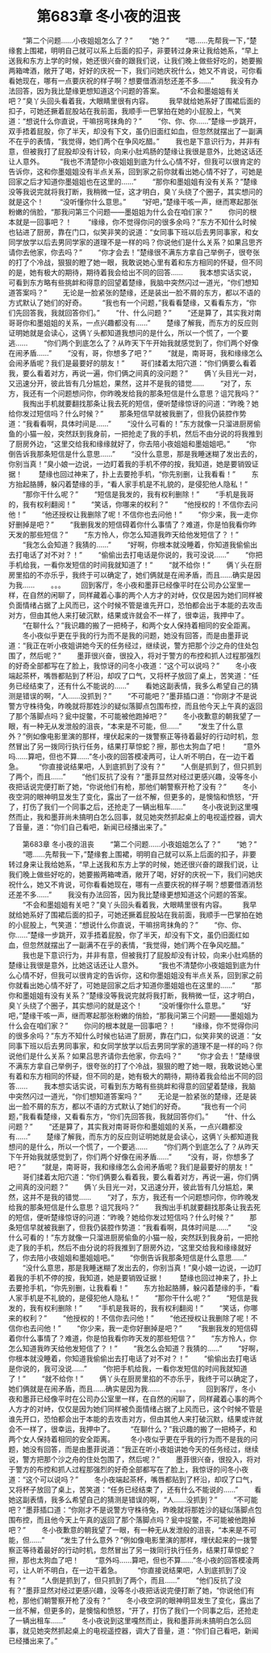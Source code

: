 # 　　第683章 冬小夜的沮丧
　　“第二个问题……小夜姐姐怎么了？”
　　“她？”
　　“嗯……先帮我一下，”楚缘套上围裙，明明自己就可以系上后面的扣子，非要转过身来让我给她系，“早上送我和东方上学的时候，她还很兴奋的跟我们说，让我们晚上做些好吃的，她要搬两箱啤酒，敞开了喝，好好的庆祝一下，我们问她庆祝什么，她又不肯说，可你看看她现在，哪有一点要庆祝的样子啊？想要借酒消愁还差不多……”
　　我没有办法回答，因为我比楚缘更想知道这个问题的答案。
　　“不会和墨姐姐有关吧？”臭丫头回头看着我，大眼睛里很有内容。
　　我早就给她系好了围裙后面的扣子，可她还撅着屁股站在我前面，我顺手一巴掌拍在她的小屁股上，气笑道：“想说什么你直说，干嘛拐弯抹角的？”
　　“你、你、你……”楚缘一步跳开，双手捂着屁股，你了半天，却没有下文，虽仍旧面红如血，但忽然就摆出了一副满不在乎的表情，“我觉得，她们两个在争风吃醋。”
　　我也是下意识行为，并非有意，但被我打了屁股却没有计较，向来小肚鸡肠的楚缘让我很是意外，比她这话还让人意外。
　　“我也不清楚你小夜姐姐到底为什么心情不好，但我可以很肯定的告诉你，这和你墨姐姐没有半点关系，回到家之前你就看出她心情不好了，可她是回家之后才知道你墨姐姐也在这里的……”
　　“那你和墨姐姐有没有关系？”楚缘没等我说完就将我打断，我稍微一怔，这才明白，臭丫头绕了个圈子，其实想问的就是这个！
　　“没听懂你什么意思。”
　　“好吧，”楚缘干咳一声，继而寒起那张粉嫩的俏脸，“那我问第三个问题——墨姐姐为什么会在咱们家？”
　　你问的根本就是一回事吧？！
　　“缘缘，你不觉得你问的很多余吗？”东方不知什么时候也钻进了厨房，靠在门口，似笑非笑的说道：“女同事下班以后去男同事家，和女同学放学以后去男同学家的道理不是一样的吗？你说他们是什么关系？如果吕思齐请你去他家，你去吗？”
　　“你才会去！”楚缘很不满东方拿自己举例子，很夸张的打了个冷战，狠狠的瞪了她一眼，我敢说她心里有着和东方相同的怀疑，但不同的是，她有极大的期待，期待着我会给出不同的回答……
　　我本想实话实说，可看到东方略有些挑衅和得意的回望着楚缘，我脑中突然闪过一道光，“你们想知道答案吗？”
　　无论是一脸紧张的楚缘，还是装出一脸不屑的东方，都以不语的方式默认了她们的好奇。
　　“我也有一个问题，”我看看楚缘，又看看东方，“你们先回答我，我就回答你们。”
　　“什、什么问题？”
　　“还是算了，其实我对南哥哥你和墨姐姐的关系，一点兴趣都没有……”
　　楚缘了解我，而东方的反应则证明她就是会读心，这俩丫头都知道我想问的是什么，所以一个慌了，一个要逃……
　　“你们两个到底怎么了？从昨天下午开始我就感觉到了，你们两个好像在闹矛盾……”
　　“没有，哥，你想多了吧？”
　　“就是，南哥哥，我和缘缘怎么会闹矛盾呢？我们是最要好的朋友！”
　　哥们揉着太阳穴道：“你们俩要么看着我，要么看着对方，再说一遍，你们俩之间真的没问题？”
　　俩丫头目光一对，又迅速分开，彼此皆有几分尴尬，果然，这并不是我的错觉……
　　“对了，东方，我还有一个问题想问你，你昨晚发给我的那条短信是什么意思？诅咒我吗？”
　　我掏出手机就要翻找那条让我去死的短信，便听楚缘惊讶的问道：“昨晚？她给你发过短信吗？什么时候？”
　　那条短信早就被我删了，但我仍装腔作势道：“我看看啊，具体时间是……”
　　“没什么可看的！”东方就像一只溜进厨房偷鱼的小猫一般，突然跃到我身前，一把抢走了我的手机，然后不由分说的将我推到了厨房外边，“这里交给我和缘缘就好了，你去陪小夜姐姐和墨姐姐吧。”
　　“你倒告诉我那条短信是什么意思……”
　　“没什么意思，那是我睡迷糊了发出去的，你别当真！”臭小娘一边说，一边盯着我的手机不停的按，我知道，她是要销毁证据！
　　楚缘也回过神来了，扑上去要抢手机，“你先别删，让我看看！”
　　东方抬起胳膊，躲闪着楚缘的手，“看人家手机是不礼貌的，是侵犯他人隐私！”
　　“那你干什么呢？”
　　“短信是我发的，我有权利删除！”
　　“手机是我哥的，我有权利翻阅！”
　　“笑话，你哪来的权利？”
　　“他授权的！不信你去问他！”
　　“他还授权让我删除了呢！不信你也去问他！”
　　“你少来，我一走你好删掉是吧？”
　　“我删我发的短信碍着你什么事情了？难道，你是怕我看你昨天发的那些短信？”
　　“东方怜人，你怎么知道我昨天给他发短信了？！”
　　“我怎么会知道？我猜的……”
　　“好啊，你根本就没睡着，你知道我偷偷出去打电话了对不对？！”
　　“偷偷出去打电话是你说的，我可没说……”
　　“你把手机给我，一看你发短信的时间我就知道了！”
　　“就不给你！”
　　俩丫头在厨房里掐的不亦乐乎，我终于可以确定了，她们俩就是在闹矛盾，而且……确实是因为我……
　　。。。
　　回到客厅，冬小夜和墨菲已经像平时在公司办公室里一样，在自然的闲聊了，同样藏着心事的两个人方才的对峙，仅仅是因为她们同样被负面情绪占据了上风而已，这个时候不管是谁先开口，恐怕都会出于本能的去攻击对方，但由其他人来打破沉默，结果或许就会不一样了，很幸运，我押中了。
　　“在聊什么？”我识趣的搬了一把椅子，和两个女人保持着相同的安全距离。
　　冬小夜似乎更在乎我的行为而不是我的问题，她没有回答，而是由墨菲说道：“我正在听小夜姐讲她今天的任务经过，继续说，警方把那个沙之舟的住处包围了，然后呢？”
　　墨菲很兴奋，很投入，将对于警方的布控和抓人过程那强烈的好奇全部都写在了脸上，我惊讶的问冬小夜道：“这个可以说吗？”
　　冬小夜端起茶杯，嘴唇都贴到了杯沿，却叹了口气，又将杯子放回了桌上，苦笑道：“任务已经结束了，还有什么不能说的……”
　　看她这副表情，我多么希望自己的猜测是错误的啊，“人……没抓到？”
　　“不可能吧？”墨菲插口道：“你刚才不是说警方守株待兔，昨晚就将那姓沙的疑似落脚点包围布控，而且他今天上午真的返回了那个落脚点吗？瓮中捉鳖，不可能被他跑掉吧？”
　　冬小夜歉意的朝我望了一眼，有一种无从发泄般的沮丧，“本来是不可能，但……”
　　“发生了什么意外？”例如像电影里演的那样，埋伏起来的一拨警察正等待着最好的行动时机，忽然冒出了另一拨同行执行任务，结果打草惊蛇？擦，那也太狗血了吧！
　　“意外吗……算吧，但也不算……”冬小夜的回答模凌两可，让人听不明白，在一边干着急。
　　“你直接说结果吧，人到底抓到了没有？”
　　“人倒是抓到了，但只抓到了两个，而且……”
　　“他们反抗了没有？”墨菲显然对经过更感兴趣，没等冬小夜把话说完便打断了她，“你说他们有枪，那他们朝警察开枪了没有？”
　　冬小夜空洞的眼神明显发生了变化，露出了一丝不解，但更多的，是懊恼和愤怒，“开了，打伤了我们一个同事之后，还抢走了一辆出租车……”
　　冬小夜说到这里嘎然而止，我和墨菲尚未搞明白怎么回事，就见她突然抓起桌上的电视遥控器，调大了音量，道：“你们自己看吧，新闻已经播出来了。”

　　第683章 冬小夜的沮丧
　　“第二个问题……小夜姐姐怎么了？”
　　“她？”
　　“嗯……先帮我一下，”楚缘套上围裙，明明自己就可以系上后面的扣子，非要转过身来让我给她系，“早上送我和东方上学的时候，她还很兴奋的跟我们说，让我们晚上做些好吃的，她要搬两箱啤酒，敞开了喝，好好的庆祝一下，我们问她庆祝什么，她又不肯说，可你看看她现在，哪有一点要庆祝的样子啊？想要借酒消愁还差不多……”
　　我没有办法回答，因为我比楚缘更想知道这个问题的答案。
　　“不会和墨姐姐有关吧？”臭丫头回头看着我，大眼睛里很有内容。
　　我早就给她系好了围裙后面的扣子，可她还撅着屁股站在我前面，我顺手一巴掌拍在她的小屁股上，气笑道：“想说什么你直说，干嘛拐弯抹角的？”
　　“你、你、你……”楚缘一步跳开，双手捂着屁股，你了半天，却没有下文，虽仍旧面红如血，但忽然就摆出了一副满不在乎的表情，“我觉得，她们两个在争风吃醋。”
　　我也是下意识行为，并非有意，但被我打了屁股却没有计较，向来小肚鸡肠的楚缘让我很是意外，比她这话还让人意外。
　　“我也不清楚你小夜姐姐到底为什么心情不好，但我可以很肯定的告诉你，这和你墨姐姐没有半点关系，回到家之前你就看出她心情不好了，可她是回家之后才知道你墨姐姐也在这里的……”
　　“那你和墨姐姐有没有关系？”楚缘没等我说完就将我打断，我稍微一怔，这才明白，臭丫头绕了个圈子，其实想问的就是这个！
　　“没听懂你什么意思。”
　　“好吧，”楚缘干咳一声，继而寒起那张粉嫩的俏脸，“那我问第三个问题——墨姐姐为什么会在咱们家？”
　　你问的根本就是一回事吧？！
　　“缘缘，你不觉得你问的很多余吗？”东方不知什么时候也钻进了厨房，靠在门口，似笑非笑的说道：“女同事下班以后去男同事家，和女同学放学以后去男同学家的道理不是一样的吗？你说他们是什么关系？如果吕思齐请你去他家，你去吗？”
　　“你才会去！”楚缘很不满东方拿自己举例子，很夸张的打了个冷战，狠狠的瞪了她一眼，我敢说她心里有着和东方相同的怀疑，但不同的是，她有极大的期待，期待着我会给出不同的回答……
　　我本想实话实说，可看到东方略有些挑衅和得意的回望着楚缘，我脑中突然闪过一道光，“你们想知道答案吗？”
　　无论是一脸紧张的楚缘，还是装出一脸不屑的东方，都以不语的方式默认了她们的好奇。
　　“我也有一个问题，”我看看楚缘，又看看东方，“你们先回答我，我就回答你们。”
　　“什、什么问题？”
　　“还是算了，其实我对南哥哥你和墨姐姐的关系，一点兴趣都没有……”
　　楚缘了解我，而东方的反应则证明她就是会读心，这俩丫头都知道我想问的是什么，所以一个慌了，一个要逃……
　　“你们两个到底怎么了？从昨天下午开始我就感觉到了，你们两个好像在闹矛盾……”
　　“没有，哥，你想多了吧？”
　　“就是，南哥哥，我和缘缘怎么会闹矛盾呢？我们是最要好的朋友！”
　　哥们揉着太阳穴道：“你们俩要么看着我，要么看着对方，再说一遍，你们俩之间真的没问题？”
　　俩丫头目光一对，又迅速分开，彼此皆有几分尴尬，果然，这并不是我的错觉……
　　“对了，东方，我还有一个问题想问你，你昨晚发给我的那条短信是什么意思？诅咒我吗？”
　　我掏出手机就要翻找那条让我去死的短信，便听楚缘惊讶的问道：“昨晚？她给你发过短信吗？什么时候？”
　　那条短信早就被我删了，但我仍装腔作势道：“我看看啊，具体时间是……”
　　“没什么可看的！”东方就像一只溜进厨房偷鱼的小猫一般，突然跃到我身前，一把抢走了我的手机，然后不由分说的将我推到了厨房外边，“这里交给我和缘缘就好了，你去陪小夜姐姐和墨姐姐吧。”
　　“你倒告诉我那条短信是什么意思……”
　　“没什么意思，那是我睡迷糊了发出去的，你别当真！”臭小娘一边说，一边盯着我的手机不停的按，我知道，她是要销毁证据！
　　楚缘也回过神来了，扑上去要抢手机，“你先别删，让我看看！”
　　东方抬起胳膊，躲闪着楚缘的手，“看人家手机是不礼貌的，是侵犯他人隐私！”
　　“那你干什么呢？”
　　“短信是我发的，我有权利删除！”
　　“手机是我哥的，我有权利翻阅！”
　　“笑话，你哪来的权利？”
　　“他授权的！不信你去问他！”
　　“他还授权让我删除了呢！不信你也去问他！”
　　“你少来，我一走你好删掉是吧？”
　　“我删我发的短信碍着你什么事情了？难道，你是怕我看你昨天发的那些短信？”
　　“东方怜人，你怎么知道我昨天给他发短信了？！”
　　“我怎么会知道？我猜的……”
　　“好啊，你根本就没睡着，你知道我偷偷出去打电话了对不对？！”
　　“偷偷出去打电话是你说的，我可没说……”
　　“你把手机给我，一看你发短信的时间我就知道了！”
　　“就不给你！”
　　俩丫头在厨房里掐的不亦乐乎，我终于可以确定了，她们俩就是在闹矛盾，而且……确实是因为我……
　　。。。
　　回到客厅，冬小夜和墨菲已经像平时在公司办公室里一样，在自然的闲聊了，同样藏着心事的两个人方才的对峙，仅仅是因为她们同样被负面情绪占据了上风而已，这个时候不管是谁先开口，恐怕都会出于本能的去攻击对方，但由其他人来打破沉默，结果或许就会不一样了，很幸运，我押中了。
　　“在聊什么？”我识趣的搬了一把椅子，和两个女人保持着相同的安全距离。
　　冬小夜似乎更在乎我的行为而不是我的问题，她没有回答，而是由墨菲说道：“我正在听小夜姐讲她今天的任务经过，继续说，警方把那个沙之舟的住处包围了，然后呢？”
　　墨菲很兴奋，很投入，将对于警方的布控和抓人过程那强烈的好奇全部都写在了脸上，我惊讶的问冬小夜道：“这个可以说吗？”
　　冬小夜端起茶杯，嘴唇都贴到了杯沿，却叹了口气，又将杯子放回了桌上，苦笑道：“任务已经结束了，还有什么不能说的……”
　　看她这副表情，我多么希望自己的猜测是错误的啊，“人……没抓到？”
　　“不可能吧？”墨菲插口道：“你刚才不是说警方守株待兔，昨晚就将那姓沙的疑似落脚点包围布控，而且他今天上午真的返回了那个落脚点吗？瓮中捉鳖，不可能被他跑掉吧？”
　　冬小夜歉意的朝我望了一眼，有一种无从发泄般的沮丧，“本来是不可能，但……”
　　“发生了什么意外？”例如像电影里演的那样，埋伏起来的一拨警察正等待着最好的行动时机，忽然冒出了另一拨同行执行任务，结果打草惊蛇？擦，那也太狗血了吧！
　　“意外吗……算吧，但也不算……”冬小夜的回答模凌两可，让人听不明白，在一边干着急。
　　“你直接说结果吧，人到底抓到了没有？”
　　“人倒是抓到了，但只抓到了两个，而且……”
　　“他们反抗了没有？”墨菲显然对经过更感兴趣，没等冬小夜把话说完便打断了她，“你说他们有枪，那他们朝警察开枪了没有？”
　　冬小夜空洞的眼神明显发生了变化，露出了一丝不解，但更多的，是懊恼和愤怒，“开了，打伤了我们一个同事之后，还抢走了一辆出租车……”
　　冬小夜说到这里嘎然而止，我和墨菲尚未搞明白怎么回事，就见她突然抓起桌上的电视遥控器，调大了音量，道：“你们自己看吧，新闻已经播出来了。”

